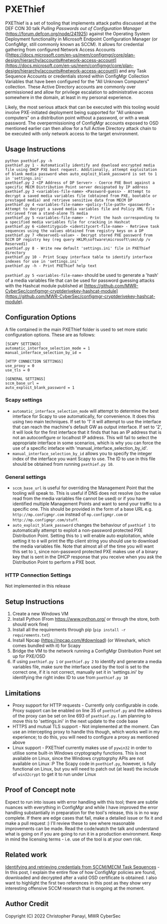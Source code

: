 # PXEThief

PXEThief is a set of tooling that implements attack paths discussed at the DEF CON 30 talk _Pulling Passwords out of Configuration Manager_ (https://forum.defcon.org/node/241925) against the Operating System Deployment functionality in Microsoft Endpoint Configuration Manager (or ConfigMgr, still commonly known as SCCM). It allows for credential gathering from configured Network Access Accounts ([https://docs.microsoft.com/en-us/mem/configmgr/core/plan-design/hierarchy/accounts#network-access-account](https://docs.microsoft.com/en-us/mem/configmgr/core/plan-design/hierarchy/accounts#network-access-account)) and any Task Sequence Accounts or credentials stored within ConfigMgr Collection Variables that have been configured for the "All Unknown Computers" collection. These Active Directory accounts are commonly over permissioned and allow for privilege escalation to administrative access somewhere in the domain, at least in my personal experience. 

Likely, the most serious attack that can be executed with this tooling would involve PXE-initiated deployment being supported for "All unknown computers" on a distribution point without a password, or with a weak password. The overpermissioning of ConfigMgr accounts exposed to OSD mentioned earlier can then allow for a full Active Directory attack chain to be executed with only network access to the target environment. 

## Usage Instructions

```
python pxethief.py -h 
pxethief.py 1 - Automatically identify and download encrypted media file using DHCP PXE boot request. Additionally, attempt exploitation of blank media password when auto_exploit_blank_password is set to 1 in 'settings.ini'
pxethief.py 2 <IP Address of DP Server> - Coerce PXE Boot against a specific MECM Distribution Point server designated by IP address
pxethief.py 3 <variables-file-name> <Password-guess> - Attempt to decrypt a saved media variables file (obtained from PXE, bootable or prestaged media) and retrieve sensitive data from MECM DP
pxethief.py 4 <variables-file-name> <policy-file-path> <password> - Attempt to decrypt a saved media variables file and Policy XML file retrieved from a stand-alone TS media
pxethief.py 5 <variables-file-name> - Print the hash corresponding to a specified media variables file for cracking in Hashcat
pxethief.py 6 <identityguid> <identitycert-file-name> - Retrieve task sequences using the values obtained from registry keys on a DP
pxethief.py 7 <Reserved1-value> - Decrypt stored PXE password from SCCM DP registry key (reg query HKLM\software\microsoft\sms\dp /v Reserved1)
pxethief.py 8 - Write new default 'settings.ini' file in PXEThief directory
pxethief.py 10 - Print Scapy interface table to identify interface indexes for use in 'settings.ini'
pxethief.py -h - Print PXEThief help text
```

`pxethief.py 5 <variables-file-name>` should be used to generate a 'hash' of a media variables file that can be used for password guessing attacks with the Hashcat module published at [https://github.com/MWR-CyberSec/configmgr-cryptderivekey-hashcat-module](https://github.com/MWR-CyberSec/configmgr-cryptderivekey-hashcat-module).

## Configuration Options

A file contained in the main PXEThief folder is used to set more static configuration options. These are as follows: 
```
[SCAPY SETTINGS]
automatic_interface_selection_mode = 1
manual_interface_selection_by_id = 

[HTTP CONNECTION SETTINGS]
use_proxy = 0
use_tls = 0

[GENERAL SETTINGS]
sccm_base_url = 
auto_exploit_blank_password = 1
```

### Scapy settings

* `automatic_interface_selection_mode` will attempt to determine the best interface for Scapy to use automatically, for convenience. It does this using two main techniques. If set to '1' it will attempt to use the interface that can reach the machine's default GW as output interface. If set to '2', it will look for the first interface that it finds that has an IP address that is not an autoconfigure or localhost IP address. This will fail to select the appropriate interface in some scenarios, which is why you can force the use of a specific inteface with 'manual_interface_selection_by_id'. 
* `manual_interface_selection_by_id` allows you to specify the integer index of the interface you want Scapy to use. The ID to use in this file should be obtained from running `pxethief.py 10`.

### General settings

* `sccm_base_url` is useful for overriding the Management Point that the tooling will speak to. This is useful if DNS does not resolve (so the value read from the media variables file cannot be used) or if you have identified multiple Management Points and want to send your traffic to a specific one. This should be provided in the form of a base URL e.g. `http://mp.configmgr.com` instead of `mp.configmgr.com` or `http://mp.configmgr.com/stuff`.
* `auto_exploit_blank_password` changes the behaviour of `pxethief 1` to automatically attempt to exploit a non-password protected PXE Distribution Point. Setting this to `1` will enable auto exploitation, while setting it to `0` will print the tftp client string you should use to download the media variables file. Note that almost all of the time you will want this set to `1`, since non-password protected PXE makes use of a binary key that is sent in the DHCP response that you receive when you ask the Distribution Point to perform a PXE boot. 

### HTTP Connection Settings 

Not implemented in this release

## Setup Instructions

1. Create a new Windows VM
2. Install Python (From https://www.python.org/ or through the store, both should work fine)
3. Install all the requirements through pip (`pip install -r requirements.txt`)
4. Install Npcap (https://npcap.com/#download) (or Wireshark, which comes bundled with it) for Scapy 
5. Bridge the VM to the network running a ConfigMgr Distribution Point set up for PXE/OSD
6. If using `pxethief.py 1` or `pxethief.py 2` to identify and generate a media variables file, make sure the interface used by the tool is set to the correct one, if it is not correct, manually set it in 'settings.ini' by identifying the right index ID to use from `pxethief.py 10`

## Limitations

* Proxy support for HTTP requests - Currently only configurable in code. Proxy support can be enabled on line 35 of `pxethief.py` and the address of the proxy can be set on line 693 of `pxethief.py`. I am planning to move this to 'settings.ini' in the next update to the code base
* HTTPS and mutual TLS support - Not implemented at the moment. Can use an intercepting proxy to handle this though, which works well in my experience; to do this, you will need to configure a proxy as mentioned above 
* Linux support - PXEThief currently makes use of `pywin32` in order to utilise some built-in Windows cryptography functions. This is not available on Linux, since the Windows cryptogrphy APIs are not available on Linux :P The Scapy code in `pxethief.py`, however, is fully functional on Linux, but you will need to patch out (at least) the include of `win32crypt` to get it to run under Linux

## Proof of Concept note

Expect to run into issues with error handling with this tool; there are subtle nuances with everything in ConfigMgr and while I have improved the error handling substantially in preparation for the tool's release, this is in no way complete. If there are edge cases that fail, make a detailed issue or fix it and make a pull request :) I'll review these to see where reasonable improvements can be made. Read the code/watch the talk and understand what is going on if you are going to run it in a production environment. Keep in mind the licensing terms - i.e. use of the tool is at your own risk.

## Related work

[Identifying and retrieving credentials from SCCM/MECM Task Sequences](https://www.mwrcybersec.com/research_items/identifying-and-retrieving-credentials-from-sccm-mecm-task-sequences) - In this post, I explain the entire flow of how ConfigMgr policies are found, downloaded and decrypted after a valid OSD certificate is obtained. I also want to highlight the first two references in this post as they show very interesting offensive SCCM research that is ongoing at the moment.

## Author Credit 

Copyright (C) 2022 Christopher Panayi, MWR CyberSec
